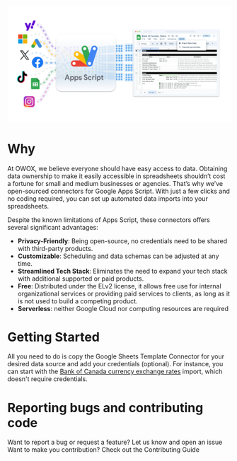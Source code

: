 ![alt text](image.png)
# Why
At OWOX, we believe everyone should have easy access to data.
Obtaining data ownership to make it easily accessible in spreadsheets shouldn’t cost a fortune for small and medium businesses or agencies. That’s why we’ve open-sourced connectors for Google Apps Script. With just a few clicks and no coding required, you can set up automated data imports into your spreadsheets. 

Despite the known limitations of Apps Script, these connectors offers several significant advantages:
- **Privacy-Friendly**: Being open-source, no credentials need to be shared with third-party products.
- **Customizable**: Scheduling and data schemas can be adjusted at any time.
- **Streamlined Tech Stack**: Eliminates the need to expand your tech stack with additional supported or paid products.
- **Free**: Distributed under the ELv2 license, it allows free use for internal organizational services or providing paid services to clients, as long as it is not used to build a competing product.
- **Serverless**: neither Google Cloud nor computing resources are required


# Getting Started
All you need to do is copy the Google Sheets Template Connector for your desired data source and add your credentials (optional). For instance, you can start with the [Bank of Canada currency exchange rates](https://docs.google.com/spreadsheets/d/1yHHAUhH9OeFoIULGDmWUSAkfVmjb8eY4XeHzbYvu14s/edit?gid=1242480076) import, which doesn't require credentials.


# Reporting bugs and contributing code

Want to report a bug or request a feature? Let us know and open an issue
Want to make you contribution? Check out the Contributing Guide